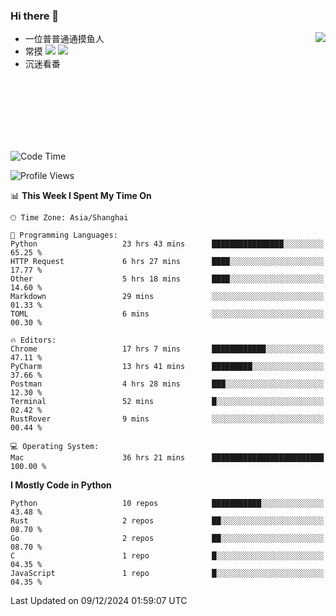 ### Hi there 👋


<a href="https://github.com/yanlc39">
  <img align="right" src="https://github-readme-stats.vercel.app/api?username=yanlc39&show_icons=true&hide_border=true&icon_color=586069&title_color=a0a9af">
</a>

- 一位普普通通摸鱼人
- 常摸 ![](https://img.shields.io/badge/-Python-3e74a2?style=flat-square&logo=Python&logoColor=fff) ![](https://img.shields.io/badge/-C%2B%2B-brightgreen?style=flat-square)
- 沉迷看番



<br><br><br><br><br><br>


<!--START_SECTION:waka-->
![Code Time](http://img.shields.io/badge/Code%20Time-585%20hrs%207%20mins-blue)

![Profile Views](http://img.shields.io/badge/Profile%20Views-0-blue)

📊 **This Week I Spent My Time On** 

```text
🕑︎ Time Zone: Asia/Shanghai

💬 Programming Languages: 
Python                   23 hrs 43 mins      ████████████████░░░░░░░░░   65.25 % 
HTTP Request             6 hrs 27 mins       ████░░░░░░░░░░░░░░░░░░░░░   17.77 % 
Other                    5 hrs 18 mins       ████░░░░░░░░░░░░░░░░░░░░░   14.60 % 
Markdown                 29 mins             ░░░░░░░░░░░░░░░░░░░░░░░░░   01.33 % 
TOML                     6 mins              ░░░░░░░░░░░░░░░░░░░░░░░░░   00.30 % 

🔥 Editors: 
Chrome                   17 hrs 7 mins       ████████████░░░░░░░░░░░░░   47.11 % 
PyCharm                  13 hrs 41 mins      █████████░░░░░░░░░░░░░░░░   37.66 % 
Postman                  4 hrs 28 mins       ███░░░░░░░░░░░░░░░░░░░░░░   12.30 % 
Terminal                 52 mins             █░░░░░░░░░░░░░░░░░░░░░░░░   02.42 % 
RustRover                9 mins              ░░░░░░░░░░░░░░░░░░░░░░░░░   00.44 % 

💻 Operating System: 
Mac                      36 hrs 21 mins      █████████████████████████   100.00 % 
```

**I Mostly Code in Python** 

```text
Python                   10 repos            ███████████░░░░░░░░░░░░░░   43.48 % 
Rust                     2 repos             ██░░░░░░░░░░░░░░░░░░░░░░░   08.70 % 
Go                       2 repos             ██░░░░░░░░░░░░░░░░░░░░░░░   08.70 % 
C                        1 repo              █░░░░░░░░░░░░░░░░░░░░░░░░   04.35 % 
JavaScript               1 repo              █░░░░░░░░░░░░░░░░░░░░░░░░   04.35 % 
```




 Last Updated on 09/12/2024 01:59:07 UTC
<!--END_SECTION:waka-->
